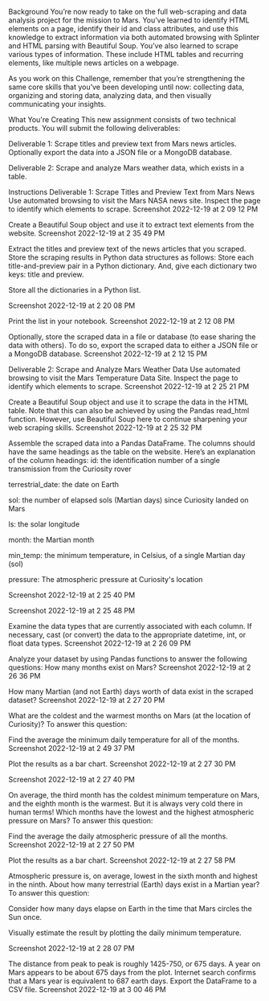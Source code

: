 Background
You’re now ready to take on the full web-scraping and data analysis project for the mission to Mars. You’ve learned to identify HTML elements on a page, identify their id and class attributes, and use this knowledge to extract information via both automated browsing with Splinter and HTML parsing with Beautiful Soup. You’ve also learned to scrape various types of information. These include HTML tables and recurring elements, like multiple news articles on a webpage.

As you work on this Challenge, remember that you’re strengthening the same core skills that you’ve been developing until now: collecting data, organizing and storing data, analyzing data, and then visually communicating your insights.

What You're Creating
This new assignment consists of two technical products. You will submit the following deliverables:

Deliverable 1: Scrape titles and preview text from Mars news articles. Optionally export the data into a JSON file or a MongoDB database.

Deliverable 2: Scrape and analyze Mars weather data, which exists in a table.

Instructions
Deliverable 1: Scrape Titles and Preview Text from Mars News
Use automated browsing to visit the Mars NASA news site. Inspect the page to identify which elements to scrape.
Screenshot 2022-12-19 at 2 09 12 PM

Create a Beautiful Soup object and use it to extract text elements from the website.
Screenshot 2022-12-19 at 2 35 49 PM

Extract the titles and preview text of the news articles that you scraped. Store the scraping results in Python data structures as follows:
Store each title-and-preview pair in a Python dictionary. And, give each dictionary two keys: title and preview.

Store all the dictionaries in a Python list.

Screenshot 2022-12-19 at 2 20 08 PM

Print the list in your notebook.
Screenshot 2022-12-19 at 2 12 08 PM

Optionally, store the scraped data in a file or database (to ease sharing the data with others). To do so, export the scraped data to either a JSON file or a MongoDB database.
Screenshot 2022-12-19 at 2 12 15 PM

Deliverable 2: Scrape and Analyze Mars Weather Data
Use automated browsing to visit the Mars Temperature Data Site. Inspect the page to identify which elements to scrape.
Screenshot 2022-12-19 at 2 25 21 PM

Create a Beautiful Soup object and use it to scrape the data in the HTML table. Note that this can also be achieved by using the Pandas read_html function. However, use Beautiful Soup here to continue sharpening your web scraping skills.
Screenshot 2022-12-19 at 2 25 32 PM

Assemble the scraped data into a Pandas DataFrame. The columns should have the same headings as the table on the website. Here’s an explanation of the column headings:
id: the identification number of a single transmission from the Curiosity rover

terrestrial_date: the date on Earth

sol: the number of elapsed sols (Martian days) since Curiosity landed on Mars

ls: the solar longitude

month: the Martian month

min_temp: the minimum temperature, in Celsius, of a single Martian day (sol)

pressure: The atmospheric pressure at Curiosity's location

Screenshot 2022-12-19 at 2 25 40 PM

Screenshot 2022-12-19 at 2 25 48 PM

Examine the data types that are currently associated with each column. If necessary, cast (or convert) the data to the appropriate datetime, int, or float data types.
Screenshot 2022-12-19 at 2 26 09 PM

Analyze your dataset by using Pandas functions to answer the following questions:
How many months exist on Mars?
Screenshot 2022-12-19 at 2 26 36 PM

How many Martian (and not Earth) days worth of data exist in the scraped dataset?
Screenshot 2022-12-19 at 2 27 20 PM

What are the coldest and the warmest months on Mars (at the location of Curiosity)? To answer this question:

Find the average the minimum daily temperature for all of the months.
Screenshot 2022-12-19 at 2 49 37 PM

Plot the results as a bar chart.
Screenshot 2022-12-19 at 2 27 30 PM

Screenshot 2022-12-19 at 2 27 40 PM

On average, the third month has the coldest minimum temperature on Mars, and the eighth month is the warmest. But it is always very cold there in human terms!
Which months have the lowest and the highest atmospheric pressure on Mars? To answer this question:

Find the average the daily atmospheric pressure of all the months.
Screenshot 2022-12-19 at 2 27 50 PM

Plot the results as a bar chart.
Screenshot 2022-12-19 at 2 27 58 PM

Atmospheric pressure is, on average, lowest in the sixth month and highest in the ninth.
About how many terrestrial (Earth) days exist in a Martian year? To answer this question:

Consider how many days elapse on Earth in the time that Mars circles the Sun once.

Visually estimate the result by plotting the daily minimum temperature.

Screenshot 2022-12-19 at 2 28 07 PM

The distance from peak to peak is roughly 1425-750, or 675 days. A year on Mars appears to be about 675 days from the plot. Internet search confirms that a Mars year is equivalent to 687 earth days.
Export the DataFrame to a CSV file.
Screenshot 2022-12-19 at 3 00 46 PM


